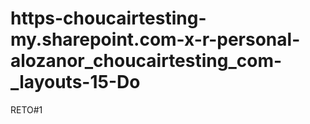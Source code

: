 # https-choucairtesting-my.sharepoint.com-x-r-personal-alozanor_choucairtesting_com-_layouts-15-Do
RETO#1
